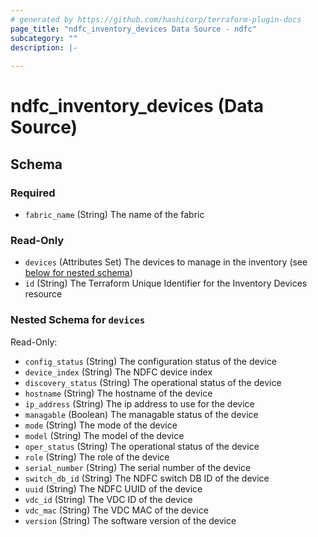 ```yaml
---
# generated by https://github.com/hashicorp/terraform-plugin-docs
page_title: "ndfc_inventory_devices Data Source - ndfc"
subcategory: ""
description: |-
  
---
```


# ndfc_inventory_devices (Data Source)





<!-- schema generated by tfplugindocs -->
## Schema

### Required

- `fabric_name` (String) The name of the fabric

### Read-Only

- `devices` (Attributes Set) The devices to manage in the inventory (see [below for nested schema](#nestedatt--devices))
- `id` (String) The Terraform Unique Identifier for the Inventory Devices resource

<a id="nestedatt--devices"></a>
### Nested Schema for `devices`

Read-Only:

- `config_status` (String) The configuration status of the device
- `device_index` (String) The NDFC device index
- `discovery_status` (String) The operational status of the device
- `hostname` (String) The hostname of the device
- `ip_address` (String) The ip address to use for the device
- `managable` (Boolean) The managable status of the device
- `mode` (String) The mode of the device
- `model` (String) The model of the device
- `oper_status` (String) The operational status of the device
- `role` (String) The role of the device
- `serial_number` (String) The serial number of the device
- `switch_db_id` (String) The NDFC switch DB ID of the device
- `uuid` (String) The NDFC UUID of the device
- `vdc_id` (String) The VDC ID of the device
- `vdc_mac` (String) The VDC MAC of the device
- `version` (String) The software version of the device
